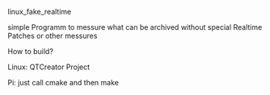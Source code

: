 linux_fake_realtime

simple Programm to messure what can be archived without special Realtime Patches or other messures

How to build?

Linux: QTCreator Project

Pi: just call cmake and then make
